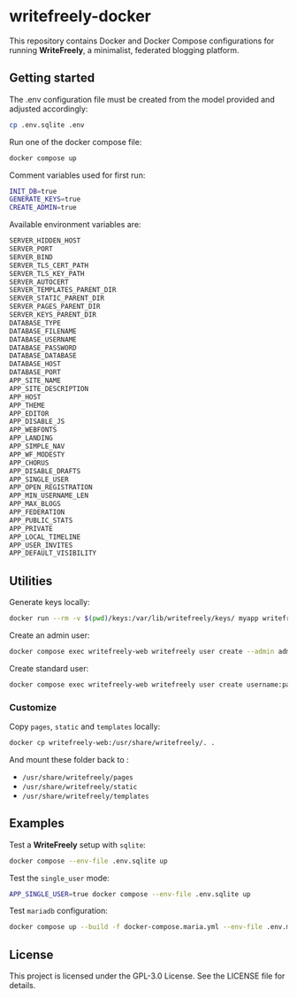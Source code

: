 # writefreely-docker

This repository contains Docker and Docker Compose configurations for running __WriteFreely__, a minimalist, federated blogging platform.

## Getting started

The .env configuration file must be created from the model provided and adjusted accordingly:
```sh
cp .env.sqlite .env
```

Run one of the docker compose file:
```sh
docker compose up
```

Comment variables used for first run:
```sh
INIT_DB=true
GENERATE_KEYS=true
CREATE_ADMIN=true
```

Available environment variables are:
```sh
SERVER_HIDDEN_HOST
SERVER_PORT
SERVER_BIND
SERVER_TLS_CERT_PATH
SERVER_TLS_KEY_PATH
SERVER_AUTOCERT
SERVER_TEMPLATES_PARENT_DIR
SERVER_STATIC_PARENT_DIR
SERVER_PAGES_PARENT_DIR
SERVER_KEYS_PARENT_DIR
DATABASE_TYPE
DATABASE_FILENAME
DATABASE_USERNAME
DATABASE_PASSWORD
DATABASE_DATABASE
DATABASE_HOST
DATABASE_PORT
APP_SITE_NAME
APP_SITE_DESCRIPTION
APP_HOST
APP_THEME
APP_EDITOR
APP_DISABLE_JS
APP_WEBFONTS
APP_LANDING
APP_SIMPLE_NAV
APP_WF_MODESTY
APP_CHORUS
APP_DISABLE_DRAFTS
APP_SINGLE_USER
APP_OPEN_REGISTRATION
APP_MIN_USERNAME_LEN
APP_MAX_BLOGS
APP_FEDERATION
APP_PUBLIC_STATS
APP_PRIVATE
APP_LOCAL_TIMELINE
APP_USER_INVITES
APP_DEFAULT_VISIBILITY
```

## Utilities

Generate keys locally:
```sh
docker run --rm -v $(pwd)/keys:/var/lib/writefreely/keys/ myapp writefreely keys generate
```

Create an admin user:
```sh 
docker compose exec writefreely-web writefreely user create --admin admin:password
```

Create standard user:
```sh
docker compose exec writefreely-web writefreely user create username:password
```

### Customize

Copy `pages`, `static` and `templates` locally:
```sh
docker cp writefreely-web:/usr/share/writefreely/. .
```
And mount these folder back to :
- `/usr/share/writefreely/pages`
- `/usr/share/writefreely/static`
- `/usr/share/writefreely/templates`

## Examples
Test a __WriteFreely__ setup with `sqlite`:
```sh
docker compose --env-file .env.sqlite up
```

Test the `single_user` mode:
```sh
APP_SINGLE_USER=true docker compose --env-file .env.sqlite up
```

Test `mariadb` configuration:
```sh
docker compose up --build -f docker-compose.maria.yml --env-file .env.maria
```

## License

This project is licensed under the GPL-3.0 License. See the LICENSE file for details.